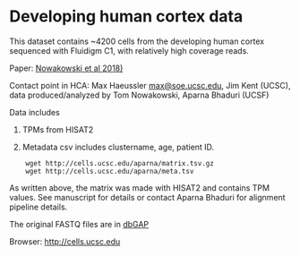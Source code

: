 # Developing human cortex data

This dataset contains ~4200 cells from the developing human cortex sequenced with Fluidigm C1, with relatively high coverage reads.

Paper: [Nowakowski et al 2018)](http://science.sciencemag.org/content/358/6368/1318.long)

Contact point in HCA: Max Haeussler max@soe.ucsc.edu, Jim Kent (UCSC), data produced/analyzed by Tom Nowakowski, Aparna Bhaduri (UCSF)

Data includes

1. TPMs from HISAT2

2. Metadata csv includes clustername, age, patient ID.

```{bash}
    wget http://cells.ucsc.edu/aparna/matrix.tsv.gz
    wget http://cells.ucsc.edu/aparna/meta.tsv
```

As written above, the matrix was made with HISAT2 and contains TPM values. See manuscript for details or contact Aparna Bhaduri for alignment pipeline details.

The original FASTQ files are in [dbGAP](https://www.ncbi.nlm.nih.gov/projects/gap/cgi-bin/study.cgi?study_id=phs000989.v3.p1&phv=253214&phd=&pha=&pht=5022&phvf=&phdf=&phaf=&phtf=&dssp=1&consent=&temp=1)

Browser: http://cells.ucsc.edu
